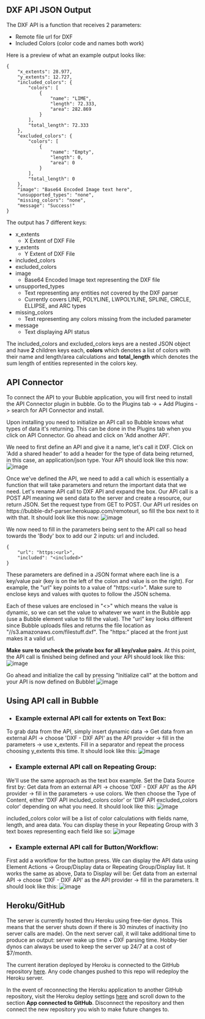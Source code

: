## DXF API JSON Output

The DXF API is a function that receives 2 parameters:
* Remote file url for DXF
* Included Colors (color code and names both work)

Here is a preview of what an example output looks like:

```
{
    "x_extents": 28.977,
    "y_extents": 12.727,
    "included_colors": {
        "colors": [
            {
                "name": "LIME",
                "length": 72.333,
                "area": 282.869
            }
        ],
        "total_length": 72.333
    },
    "excluded_colors": {
        "colors": [
            {
                "name": "Empty",
                "length": 0,
                "area": 0
            }
        ],
        "total_length": 0
    },
    "image": "Base64 Encoded Image text here",
    "unsupported_types": "none",
    "missing_colors": "none",
    "message": "Success!"
}
```
The output has 7 different keys:
* x_extents
    * X Extent of DXF File
* y_extents
    * Y Extent of DXF File
* included_colors
* excluded_colors
* image
    * Base64 Encoded Image text representing the DXF file
* unsupported_types
    * Text representing any entities not covered by the DXF parser
    * Currently covers LINE, POLYLINE, LWPOLYLINE, SPLINE, CIRCLE, ELLIPSE, and ARC types
* missing_colors
    * Text representing any colors missing from the included parameter
* message
    * Text displaying API status

The included_colors and excluded_colors keys are a nested JSON object and have **2** children keys each, **colors** which denotes a list of colors with their name and length/area calculations and **total_length** which denotes the sum length of entities represented in the colors key.

## API Connector

To connect the API to your Bubble application, you will first need to install the API Connector plugin in bubble. Go to the Plugins tab -> + Add Plugins -> search for API Connector and install.

Upon installing you need to initialize an API call so Bubble knows what types of data it's returning. This can be done in the Plugins tab when you click on API Connector. Go ahead and click on 'Add another API'.

We need to first define an API and give it a name, let's call it DXF. Click on 'Add a shared header' to add a header for the type of data being returned, in this case, an application/json type. Your API should look like this now:
![image](./readmeimages/init-api.png)

Once we've defined the API, we need to add a call which is essentially a function that will take parameters and return the important data that we need. Let's rename API call to DXF API and expand the box. Our API call is a POST API meaning we send data to the server and create a resource, our return JSON. Set the request type from GET to POST. Our API url resides on https:<span></span>//bubble-dxf-parser.herokuapp.com/remoteurl, so fill the box next to it with that. It should look like this now:
![image](./readmeimages/api-url.png)

We now need to fill in the parameters being sent to the API call so head towards the 'Body' box to add our 2 inputs: url and included.
```
{
    "url": "https:<url>",
    "included": "<included>"
}
```
These parameters are defined in a JSON format where each line is a key/value pair (key is on the left of the colon and value is on the right). For example, the "url" key points to a value of "https:\<url\>". Make sure to enclose keys and values with quotes to follow the JSON schema.  

Each of these values are enclosed in "<>" which means the value is dynamic, so we can set the value to whatever we want in the Bubble app (use a Bubble element value to fill the value). The "url" key looks different since Bubble uploads files and returns the file location as "//s3.amazonaws.com/filestuff.dxf". The "https:" placed at the front just makes it a valid url.

**Make sure to uncheck the private box for all key/value pairs**. At this point, the API call is finished being defined and your API should look like this:
![image](./readmeimages/api-body.png)

Go ahead and initialize the call by pressing "Initialize call" at the bottom and your API is now defined on Bubble!
![image](./readmeimages/api-return-data.png)

## Using API call in Bubble
* ### Example external API call for extents on Text Box:
To grab data from the API, simply insert dynamic data -> Get data from an external API -> choose 'DXF - DXF API' as the API provider -> fill in the parameters -> use x_extents. Fill in a separator and repeat the process choosing y_extents this time. It should look like this:
![image](./readmeimages/api-text-example.png)

* ### Example external API call on Repeating Group:
We'll use the same approach as the text box example. Set the Data Source first by: Get data from an external API -> choose 'DXF - DXF API' as the API provider -> fill in the parameters -> use colors. We then choose the Type of Content, either 'DXF API included_colors color' or 'DXF API excluded_colors color' depending on what you need. It should look like this:
![image](./readmeimages/api-rg-example.png)

included_colors color will be a list of color calculations with fields name, length, and area data. You can display these in your Repeating Group with 3 text boxes representing each field like so:
![image](./readmeimages/api-rg-cell-example.png)

* ### Example external API call for Button/Workflow:
First add a workflow for the button press. We can display the API data using Element Actions -> Group/Display data or Repeating Group/Display list. It works the same as above, Data to Display will be: Get data from an external API -> choose 'DXF - DXF API' as the API provider -> fill in the parameters. It should look like this:
![image](./readmeimages/api-workflow-example.png)

## Heroku/GitHub
The server is currently hosted thru Heroku using free-tier dynos. This means that the server shuts down if there is 30 minutes of inactivity (no server calls are made). On the next server call, it will take additional time to produce an output: server wake up time + DXF parsing time. Hobby-tier dynos can always be used to keep the server up 24/7 at a cost of $7/month.

The current iteration deployed by Heroku is connected to the GitHub repository [here](https://github.com/howardwang0620/bubble-dxf-parser). Any code changes pushed to this repo will redeploy the Heroku server.

In the event of reconnecting the Heroku application to another GitHub repository, visit the Heroku deploy settings [here](https://dashboard.heroku.com/apps/bubble-dxf-parser/deploy/github) and scroll down to the section **App connected to GitHub**. Disconnect the repository and then connect the new repository you wish to make future changes to.
